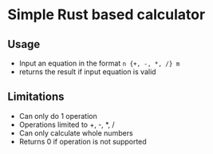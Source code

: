 # Simple Rust based calculator

## Usage
* Input an equation in the format `n {+, -, *, /} m`
* returns the result if input equation is valid

## Limitations
* Can only do 1 operation
* Operations limited to +, -, *, /
* Can only calculate whole numbers
* Returns 0 if operation is not supported
